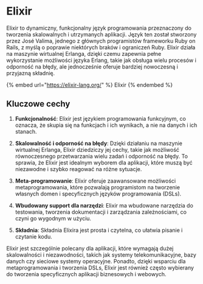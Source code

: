 # Elixir

Elixir to dynamiczny, funkcjonalny język programowania przeznaczony do tworzenia skalowalnych i utrzymanych aplikacji. Język ten został stworzony przez José Valima, jednego z głównych programistów frameworku Ruby on Rails, z myślą o poprawie niektórych braków i ograniczeń Ruby. Elixir działa na maszynie wirtualnej Erlanga, dzięki czemu zapewnia pełne wykorzystanie możliwości języka Erlang, takie jak obsługa wielu procesów i odporność na błędy, ale jednocześnie oferuje bardziej nowoczesną i przyjazną składnię.

{% embed url="https://elixir-lang.org/" %}
Elixir
{% endembed %}

## Kluczowe cechy

1. **Funkcjonalność**: Elixir jest językiem programowania funkcyjnym, co oznacza, że skupia się na funkcjach i ich wynikach, a nie na danych i ich stanach.

2. **Skalowalność i odporność na błędy**: Dzięki działaniu na maszynie wirtualnej Erlanga, Elixir dziedziczy jej cechy, takie jak możliwość równoczesnego przetwarzania wielu zadań i odporność na błędy. To sprawia, że Elixir jest idealnym wyborem dla aplikacji, które muszą być niezawodne i szybko reagować na różne sytuacje.

3. **Meta-programowanie**: Elixir oferuje zaawansowane możliwości metaprogramowania, które pozwalają programistom na tworzenie własnych domen i specyficznych języków programowania (DSLs).

4. **Wbudowany support dla narzędzi**: Elixir ma wbudowane narzędzia do testowania, tworzenia dokumentacji i zarządzania zależnościami, co czyni go wygodnym w użyciu.

5. **Składnia**: Składnia Elixira jest prosta i czytelna, co ułatwia pisanie i czytanie kodu.

Elixir jest szczególnie polecany dla aplikacji, które wymagają dużej skalowalności i niezawodności, takich jak systemy telekomunikacyjne, bazy danych czy sieciowe systemy operacyjne. Ponadto, dzięki wsparciu dla metaprogramowania i tworzenia DSLs, Elixir jest również często wybierany do tworzenia specyficznych aplikacji biznesowych i webowych.
